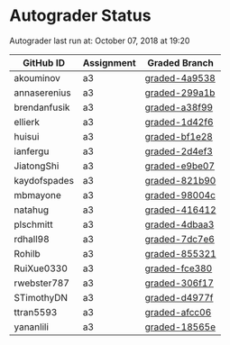 # Autograder Status
Autograder last run at: October 07, 2018 at 19:20

| GitHub ID | Assignment | Graded Branch |
|-----------|------------|---------------|
| akouminov | a3 | [graded-4a9538](https://github.com/Fall2018COMP401-001/a3-akouminov/tree/graded-4a9538) | 
| annaserenius | a3 | [graded-299a1b](https://github.com/Fall2018COMP401-001/a3-annaserenius/tree/graded-299a1b) | 
| brendanfusik | a3 | [graded-a38f99](https://github.com/Fall2018COMP401-001/a3-brendanfusik/tree/graded-a38f99) | 
| ellierk | a3 | [graded-1d42f6](https://github.com/Fall2018COMP401-001/a3-ellierk/tree/graded-1d42f6) | 
| huisui | a3 | [graded-bf1e28](https://github.com/Fall2018COMP401-001/a3-huisui/tree/graded-bf1e28) | 
| ianfergu | a3 | [graded-2d4ef3](https://github.com/Fall2018COMP401-001/a3-ianfergu/tree/graded-2d4ef3) | 
| JiatongShi | a3 | [graded-e9be07](https://github.com/Fall2018COMP401-001/a3-JiatongShi/tree/graded-e9be07) | 
| kaydofspades | a3 | [graded-821b90](https://github.com/Fall2018COMP401-001/a3-kaydofspades/tree/graded-821b90) | 
| mbmayone | a3 | [graded-98004c](https://github.com/Fall2018COMP401-001/a3-mbmayone/tree/graded-98004c) | 
| natahug | a3 | [graded-416412](https://github.com/Fall2018COMP401-001/a3-natahug/tree/graded-416412) | 
| plschmitt | a3 | [graded-4dbaa3](https://github.com/Fall2018COMP401-001/a3-plschmitt/tree/graded-4dbaa3) | 
| rdhall98 | a3 | [graded-7dc7e6](https://github.com/Fall2018COMP401-001/a3-rdhall98/tree/graded-7dc7e6) | 
| Rohilb | a3 | [graded-855321](https://github.com/Fall2018COMP401-001/a3-Rohilb/tree/graded-855321) | 
| RuiXue0330 | a3 | [graded-fce380](https://github.com/Fall2018COMP401-001/a3-RuiXue0330/tree/graded-fce380) | 
| rwebster787 | a3 | [graded-306f17](https://github.com/Fall2018COMP401-001/a3-rwebster787/tree/graded-306f17) | 
| STimothyDN | a3 | [graded-d4977f](https://github.com/Fall2018COMP401-001/a3-STimothyDN/tree/graded-d4977f) | 
| ttran5593 | a3 | [graded-afcc06](https://github.com/Fall2018COMP401-001/a3-ttran5593/tree/graded-afcc06) | 
| yananlili | a3 | [graded-18565e](https://github.com/Fall2018COMP401-001/a3-yananlili/tree/graded-18565e) | 
